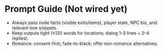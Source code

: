 
# Prompt Guide (Not wired yet)
- Always pass node facts (visible exits/items), player state, NPC bio, and relevant lore snippets.
- Keep outputs tight (≤120 words for locations; dialog 1–3 lines + 2–4 replies).
- Romance: consent-first; fade-to-black; offer non-romance alternatives.
